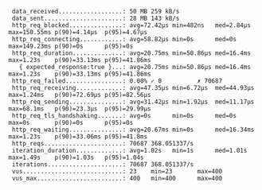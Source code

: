     data_received..................: 50 MB 259 kB/s
     data_sent......................: 28 MB 143 kB/s
     http_req_blocked...............: avg=72.42µs min=482ns   med=2.84µs  max=150.55ms p(90)=4.14µs  p(95)=4.67µs
     http_req_connecting............: avg=58.82µs min=0s      med=0s      max=149.23ms p(90)=0s      p(95)=0s
     http_req_duration..............: avg=20.75ms min=50.86µs med=16.4ms  max=1.23s    p(90)=33.13ms p(95)=41.86ms
       { expected_response:true }...: avg=20.75ms min=50.86µs med=16.4ms  max=1.23s    p(90)=33.13ms p(95)=41.86ms
     http_req_failed................: 0.00% ✓ 0          ✗ 70687
     http_req_receiving.............: avg=47.35µs min=6.72µs  med=44.93µs max=1.24ms   p(90)=72.69µs p(95)=82.56µs
     http_req_sending...............: avg=31.42µs min=1.92µs  med=11.17µs max=68.1ms   p(90)=23.3µs  p(95)=29.99µs
     http_req_tls_handshaking.......: avg=0s      min=0s      med=0s      max=0s       p(90)=0s      p(95)=0s
     http_req_waiting...............: avg=20.67ms min=0s      med=16.34ms max=1.23s    p(90)=33.06ms p(95)=41.8ms
     http_reqs......................: 70687 368.051337/s
     iteration_duration.............: avg=1.02s   min=1s      med=1.01s   max=1.49s    p(90)=1.03s   p(95)=1.04s
     iterations.....................: 70687 368.051337/s
     vus............................: 23    min=23       max=400
     vus_max........................: 400   min=400      max=400
